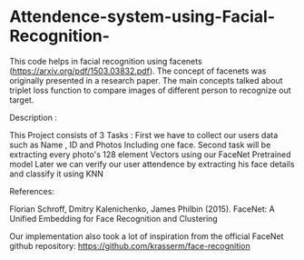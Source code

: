 # Attendence-system-using-Facial-Recognition-
This code helps in facial recognition using facenets (https://arxiv.org/pdf/1503.03832.pdf). The concept of facenets was originally presented in a research paper. The main concepts talked about triplet loss function to compare images of different person to recognize out target.

Description :

This Project consists of 3 Tasks : 
First we have to collect our users data such as Name , ID and Photos Including one face.
Second task will be extracting every photo's 128 element Vectors using our FaceNet Pretrained model 
Later we can verify our user attendence by extracting his face details and classify it using KNN


References:

Florian Schroff, Dmitry Kalenichenko, James Philbin (2015). FaceNet: A Unified Embedding for Face Recognition and Clustering

Our implementation also took a lot of inspiration from the official FaceNet github repository: https://github.com/krasserm/face-recognition
